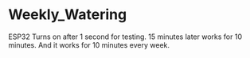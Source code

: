 # Weekly_Watering
ESP32
Turns on after 1 second for testing.
15 minutes later works for 10 minutes.
And it works for 10 minutes every week.
